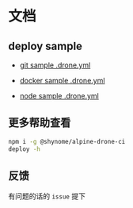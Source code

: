 # 文档

## deploy sample

- [git sample .drone.yml](./docs/drone-deploy-sample/git.yml)

- [docker sample .drone.yml](./docs/drone-deploy-sample/docker.yml)

- [node sample .drone.yml](./docs/drone-deploy-sample/node.yml)

## 更多帮助查看

```sh
npm i -g @shynome/alpine-drone-ci
deploy -h
```

## 反馈

有问题的话的 `issue` 提下
